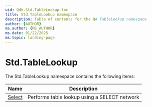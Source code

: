 ```yaml
---
uid: Qdk.Std.TableLookup-toc
title: Std.TableLookup namespace
description: Table of contents for the Q# TableLookup namespace
author: {AUTHOR}
ms.author: {MS_AUTHOR}
ms.date: 01/22/2025
ms.topic: landing-page
---
```


# Std.TableLookup

The Std.TableLookup namespace contains the following items:

| Name | Description |
|------|-------------|
| [Select](xref:Qdk.Std.TableLookup.Select) | Performs table lookup using a SELECT network |
